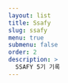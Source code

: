 ```yaml
---
layout: list
title: Ssafy
slug: ssafy
menu: true
submenu: false
order: 2
description: >
  SSAFY 5기 기록
---
```

